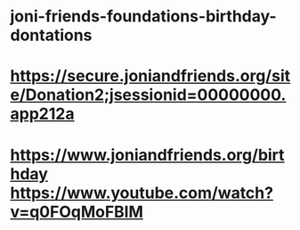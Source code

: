 # joni-friends-foundations-birthday-dontations
# https://secure.joniandfriends.org/site/Donation2;jsessionid=00000000.app212a 
# https://www.joniandfriends.org/birthday https://www.youtube.com/watch?v=q0FOqMoFBlM
